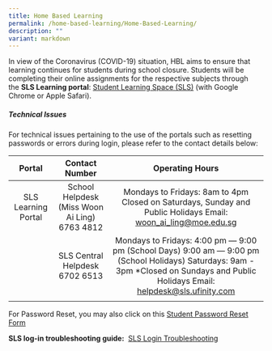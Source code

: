 ```yaml
---
title: Home Based Learning
permalink: /home-based-learning/Home-Based-Learning/
description: ""
variant: markdown
---
```

In view of the Coronavirus (COVID-19) situation, HBL aims to ensure that learning continues for students during school closure. Students will be completing their online assignments for the respective subjects through the **SLS Learning portal**: [Student Learning Space (SLS)](https://vle.learning.moe.edu.sg) (with Google Chrome or Apple Safari).   
 

##### **Technical Issues**


For technical issues pertaining to the use of the portals such as resetting passwords or errors during login, please refer to the contact details below:  

  

|                                                        Portal                                                       |                 Contact Number                 |                                                                                     Operating Hours                                                                                    |
|:-:|:-:|:--:|
|                                                 SLS Learning Portal                                                 | School Helpdesk (Miss Woon Ai Ling)  6763 4812 |                                     Mondays to Fridays: 8am to 4pm  Closed on Saturdays, Sunday and Public Holidays  Email: woon_ai_ling@moe.edu.sg                                    |
|                                                                                                                     |         SLS Central Helpdesk  6702 6513        | Mondays to Fridays: 4:00 pm ― 9:00 pm (School Days) 9:00 am ― 9:00 pm (School Holidays)  Saturdays: 9am - 3pm  *Closed on Sundays and Public Holidays  Email: helpdesk@sls.ufinity.com |
|  |                                                                                                                                                                                                                             

  

For Password Reset, you may also click on this [Student Password Reset Form](https://form.gov.sg/5cdcfea6cac839001734c5a9)

  
**SLS log-in troubleshooting guide:**  [SLS Login Troubleshooting](https://www.learning.moe.edu.sg/login-troubleshooting/get-help/contact-sls-helpdesk/)
  
